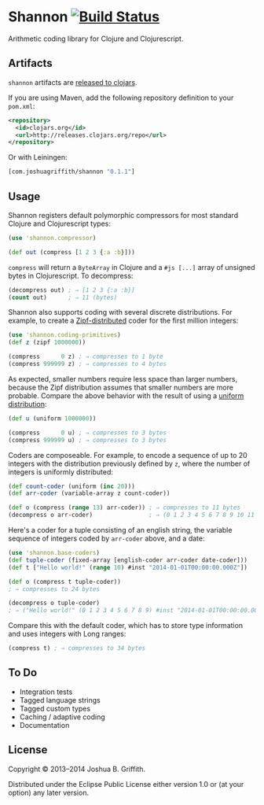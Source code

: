 # Shannon [![Build Status](https://travis-ci.org/hadronzoo/shannon.png?branch=master)](https://travis-ci.org/hadronzoo/shannon)

Arithmetic coding library for Clojure and Clojurescript.

## Artifacts

`shannon` artifacts are
[released to clojars](https://clojars.org/com.joshuagriffith/shannon).

If you are using Maven, add the following repository definition to
your `pom.xml`:

```xml
<repository>
  <id>clojars.org</id>
  <url>http://releases.clojars.org/repo</url>
</repository>
```

Or with Leiningen:

```clj
[com.joshuagriffith/shannon "0.1.1"]
```

## Usage

Shannon registers default polymorphic compressors for most standard
Clojure and Clojurescript types:

```clj
(use 'shannon.compressor)

(def out (compress [1 2 3 {:a :b}]))
```

`compress` will return a `ByteArray` in Clojure and a `#js [...]`
array of unsigned bytes in Clojurescript. To decompress:

```clj
(decompress out) ; ⇒ [1 2 3 {:a :b}]
(count out)      ; ⇒ 11 (bytes)
```

Shannon also supports coding with several discrete distributions. For
example, to create a
[Zipf-distributed](http://en.wikipedia.org/wiki/Zipf's_law) coder for
the first million integers:

```clj
(use 'shannon.coding-primitives)
(def z (zipf 1000000))

(compress      0 z) ; ⇒ compresses to 1 byte
(compress 999999 z) ; ⇒ compresses to 4 bytes
```

As expected, smaller numbers require less space than larger numbers,
because the Zipf distribution assumes that smaller numbers are more
probable. Compare the above behavior with the result of using a
[uniform distribution](http://en.wikipedia.org/wiki/Uniform_distribution_%28discrete%29):

```clj
(def u (uniform 1000000))

(compress      0 u) ; ⇒ compresses to 3 bytes
(compress 999999 u) ; ⇒ compresses to 3 bytes
```

Coders are composeable. For example, to encode a sequence of up to 20
integers with the distribution previously defined by `z`, where the
number of integers is uniformly distributed:

```clj
(def count-coder (uniform (inc 20)))
(def arr-coder (variable-array z count-coder))

(def o (compress (range 13) arr-coder)) ; ⇒ compresses to 11 bytes
(decompress o arr-coder)                ; ⇒ (0 1 2 3 4 5 6 7 8 9 10 11 12)
```

Here's a coder for a tuple consisting of an english string, the
variable sequence of integers coded by `arr-coder` above, and a date:

```clj
(use 'shannon.base-coders)
(def tuple-coder (fixed-array [english-coder arr-coder date-coder]))
(def t ["Hello world!" (range 10) #inst "2014-01-01T00:00:00.000Z"])

(def o (compress t tuple-coder))
; ⇒ compresses to 24 bytes

(decompress o tuple-coder)
; ⇒ ("Hello world!" (0 1 2 3 4 5 6 7 8 9) #inst "2014-01-01T00:00:00.000-00:00")
```

Compare this with the default coder, which has to store type
information and uses integers with Long ranges:

```clj
(compress t) ; ⇒ compresses to 34 bytes
```

## To Do

- Integration tests
- Tagged language strings
- Tagged custom types
- Caching / adaptive coding
- Documentation

## License

Copyright © 2013–2014 Joshua B. Griffith.

Distributed under the Eclipse Public License either version 1.0 or (at
your option) any later version.
